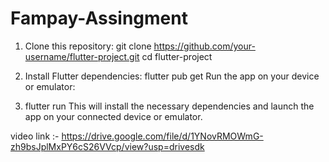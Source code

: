 # Fampay-Assingment

1. Clone this repository:
git clone https://github.com/your-username/flutter-project.git
cd flutter-project

2. Install Flutter dependencies:
flutter pub get
Run the app on your device or emulator:

3. flutter run
This will install the necessary dependencies and launch the app on your connected device or emulator.

video link :- https://drive.google.com/file/d/1YNovRMOWmG-zh9bsJplMxPY6cS26VVcp/view?usp=drivesdk
